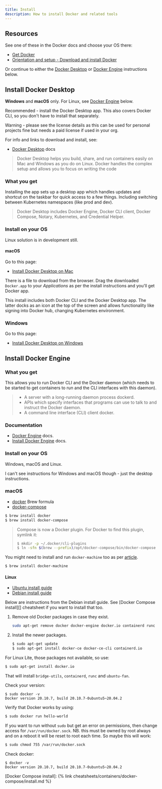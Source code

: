 ```yaml
---
title: Install
description: How to install Docker and related tools
---
```


## Resources

See one of these in the Docker docs and choose your OS there:

- [Get Docker](https://docs.docker.com/get-docker/)
- [Orientation and setup - Download and install Docker](https://docs.docker.com/get-started/#download-and-install-docker)

Or continue to either the [Docker Desktop](#docker-desktop) or [Docker Engine](#docker-engine) instructions below.


## Install Docker Desktop

**Windows** and **macOS** only. For Linux, see [Docker Engine](#docker-engine) below.

Recommended - install the Docker Desktop app. This also covers Docker CLI, so you don't have to install that separately.

Warning - please see the license details as this can be used for personal projects fine but needs a paid license if used in your org.

For info and links to download and install, see:

- [Docker Desktop](https://docs.docker.com/desktop/) docs

> Docker Desktop helps you build, share, and run containers easily on Mac and Windows as you do on Linux. Docker handles the complex setup and allows you to focus on writing the code

### What you get

Installing the app sets up a desktop app which handles updates and shortcut on the taskbar for quick access to a few things. Including switching between Kubernetes namespaces (like prod and dev).

> Docker Desktop includes Docker Engine, Docker CLI client, Docker Compose, Notary, Kubernetes, and Credential Helper.

### Install on your OS

Linux solution is in development still.

#### macOS

Go to this page:

- [Install Docker Desktop on Mac](https://docs.docker.com/docker-for-mac/install/)

There is a file to download from the browser. Drag the downloaded `Docker.app` to your _Applications_ as per the install instructions and you'll get Docker app.

This install includes both Docker CLI and the Docker Desktop app. The latter docks as an icon at the top of the screen and allows functionality like signing into Docker hub, changing Kubernetes environment.

### Windows

Go to this page:

- [Install Docker Desktop on Windows](https://docs.docker.com/desktop/windows/install/)


## Install Docker Engine

### What you get

This allows you to run Docker CLI and the Docker daemon (which needs to be started to get containers to run and the CLI interfaces with this daemon).

> - A server with a long-running daemon process dockerd.
> - APIs which specify interfaces that programs can use to talk to and instruct the Docker daemon.
> - A command line interface (CLI) client docker.

### Documentation

- [Docker Engine](https://docs.docker.com/engine/) docs.
- [Install Docker Engine](https://docs.docker.com/engine/install/) docs.

### Install on your OS

Windows, macOS and Linux.

I can't see instructions for Windows and macOS though - just the desktop instructions.

### macOS

- [docker](https://formulae.brew.sh/formula/docker) Brew formula
- [docker-compose](https://formulae.brew.sh/formula/docker-compose#default)

```sh
$ brew install docker
$ brew install docker-compose
```

> Compose is now a Docker plugin. For Docker to find this plugin, symlink it:
>
> ```sh
> $ mkdir -p ~/.docker/cli-plugins
> $ ln -sfn $(brew --prefix)/opt/docker-compose/bin/docker-compose ~/.docker/cli-plugins/docker-compose
> ```

You might need to install and run `docker-machine` too as per [article](https://medium.com/crowdbotics/a-complete-one-by-one-guide-to-install-docker-on-your-mac-os-using-homebrew-e818eb4cfc3).

```sh
$ brew install docker-machine
```

#### Linux

- [Ubuntu install guide](https://docs.docker.com/engine/install/ubuntu/)
- [Debian install guide](https://docs.docker.com/engine/install/debian/)

Below are instructions from the Debian install guide. See [Docker Compose install][] cheatsheet if you want to install that too.

1. Remove old Docker packages in case they exist.
    ```sh
    sudo apt-get remove docker docker-engine docker.io containerd runc
    ```
2. Install the newer packages.
    ```sh
    $ sudo apt-get update
    $ sudo apt-get install docker-ce docker-ce-cli containerd.io
    ```

For Linux Lite, those packages not available, so use:

```sh
$ sudo apt-get install docker.io
```

That will install `bridge-utils`, `containerd`, `runc` and `ubuntu-fan`.

Check your version:

```console
$ sudo docker -v
Docker version 20.10.7, build 20.10.7-0ubuntu5~20.04.2
```

Verify that Docker works by using:

```sh
$ sudo docker run hello-world
```

If you want to run without `sudo` but get an error on permissions, then change access for `/var/run/docker.sock`. NB. this must be owned by root always and on a reboot it will be reset to root each time. So maybe this will work:

```sh
$ sudo chmod 755 /var/run/docker.sock
```

Check docker:

```console
$ docker -v
Docker version 20.10.7, build 20.10.7-0ubuntu5~20.04.2
```

[Docker Compose install]: {% link cheatsheets/containers/docker-compose/install.md %}
